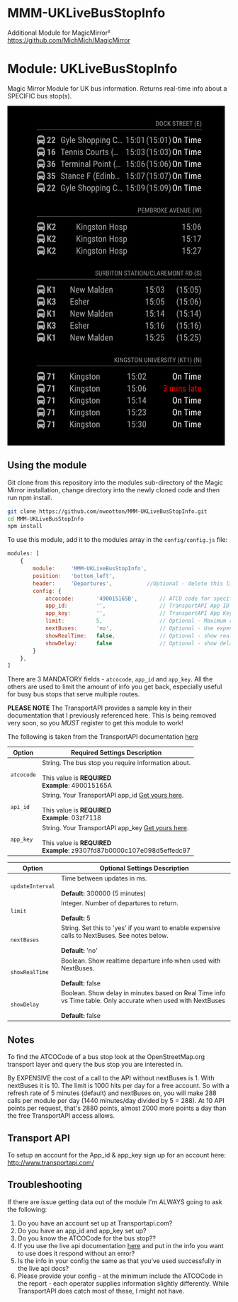 # MMM-UKLiveBusStopInfo
Additional Module for MagicMirror²  https://github.com/MichMich/MagicMirror

# Module: UKLiveBusStopInfo
Magic Mirror Module for UK bus information. Returns real-time info about a SPECIFIC bus stop(s).

![](./images/Current_version.png)

## Using the module

Git clone from this repository into the modules sub-directory of the Magic Mirror installation, change directory into the newly cloned code and then run npm install.

```bash
git clone https://github.com/nwootton/MMM-UKLiveBusStopInfo.git
cd MMM-UKLiveBusStopInfo
npm install
```

To use this module, add it to the modules array in the `config/config.js` file:

```javascript
modules: [
    {
		module: 	'MMM-UKLiveBusStopInfo',
		position: 	'bottom_left',
		header:		'Departures',			//Optional - delete this line to turn OFF the header completely
		config: {
			atcocode: 		'490015165B', 		// ATCO code for specific bus stop
			app_id: 		'', 				// TransportAPI App ID
			app_key: 		'', 	            // TransportAPI App Key
			limit: 			5, 					// Optional - Maximum results to display.
      		nextBuses: 		'no',              	// Optional - Use expensive RealTime info from NextBuses
      		showRealTime: 	false,          	// Optional - show realtime departure info
      		showDelay: 		false              	// Optional - show delay in minutes based on Real Time info vs Time table
		}
	},
]
```
There are 3 MANDATORY fields - `atcocode`, `app_id` and `app_key`. All the others are used to limit the amount of info you get back, especially useful for busy bus stops that serve multiple routes.

**PLEASE NOTE** The TransportAPI provides a sample key in their documentation that I previously referenced here. This is being removed very soon, so you *MUST* register to get this module to work!

The following is taken from the TransportAPI documentation [here](https://developer.transportapi.com/docs?raml=https://transportapi.com/v3/raml/transportapi.raml##request_uk_bus_stop_atcocode_live_json)

|Option|Required Settings Description|
|---|---|
|`atcocode`|String. The bus stop you require information about.<br><br>This value is **REQUIRED** <br/>**Example**: 490015165A <br />|
|`api_id`|String. Your TransportAPI app_id [Get yours here](https://developer.transportapi.com/signup).<br><br>This value is **REQUIRED**  <br/>**Example**: 03zf7118 <br />|
|`app_key`|String. Your TransportAPI app_key [Get yours here](https://developer.transportapi.com/signup).<br><br>This value is **REQUIRED** <br/>**Example**: z9307fd87b0000c107e098d5effedc97 <br />|

|Option|Optional Settings Description|
|---|---|
|`updateInterval`| Time between updates in ms. <br/><br/>**Default:** 300000 (5 minutes)|
|`limit`|Integer. Number of departures to return.<br><br>**Default:** 5|
|`nextBuses`|String. Set this to 'yes' if you want to enable expensive calls to NextBuses. See notes below.<br><br>**Default:** 'no'|
|`showRealTime`| Boolean. Show realtime departure info when used with NextBuses. <br><br>**Default:** false|
|`showDelay`| Boolean. Show delay in minutes based on Real Time info vs Time table. Only accurate when used with NextBuses <br><br>**Default:** false|


## Notes ##
To find the ATCOCode of a bus stop look at the OpenStreetMap.org transport layer and query the bus stop you are interested in.

By EXPENSIVE the cost of a call to the API without nextBuses is 1. With nextBuses it is 10. The limit is 1000 hits per day for a free account. So with a refresh rate of 5 minutes (default) and nextBuses on, you will make 288 calls per module per day (1440 minutes/day divided by 5 = 288). At 10 API points per request, that's 2880 points, almost 2000 more points a day than the free TransportAPI access allows.

## Transport API

To setup an account for the App_id & app_key sign up for an account here: http://www.transportapi.com/

## Troubleshooting

If there are issue getting data out of the module I'm ALWAYS going to ask the following:

1. Do you have an account set up at Transportapi.com?
2. Do you have an app_id and app_key set up?
3. Do you know the ATCOCode for the bus stop??
4. If you use the live api documentation [here](https://developer.transportapi.com/docs?raml=https://transportapi.com/v3/raml/transportapi.raml##uk_bus_stop_atcocode_live_json) and put in the info you want to use does it respond without an error?
5. Is the info in your config the same as that you’ve used successfully in the live api docs?
6. Please provide your config - at the minimum include the ATCOCode in the report - each operator supplies information slightly differently. While TransportAPI does catch most of these, I might not have.
